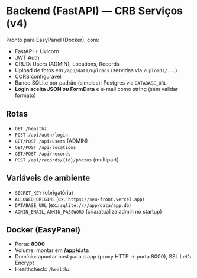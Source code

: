 # Backend (FastAPI) — CRB Serviços (v4)

Pronto para EasyPanel (Docker), com:
- FastAPI + Uvicorn
- JWT Auth
- CRUD: Users (ADMIN), Locations, Records
- Upload de fotos em `/app/data/uploads` (servidas via `/uploads/...`)
- CORS configurável
- Banco SQLite por padrão (simples); Postgres via `DATABASE_URL`
- **Login aceita JSON _ou_ FormData** e e-mail como string (sem validar formato)

## Rotas
- `GET /healthz`
- `POST /api/auth/login`
- `GET/POST /api/users` (ADMIN)
- `GET/POST /api/locations`
- `GET/POST /api/records`
- `POST /api/records/{id}/photos` (multipart)

## Variáveis de ambiente
- `SECRET_KEY` (obrigatória)
- `ALLOWED_ORIGINS` (ex.: `https://seu-front.vercel.app`)
- `DATABASE_URL` (ex.: `sqlite:////app/data/app.db`)
- `ADMIN_EMAIL`, `ADMIN_PASSWORD` (cria/atualiza admin no startup)

## Docker (EasyPanel)
- Porta: **8000**
- Volume: montar em **/app/data**
- Domínio: apontar host para a app (proxy HTTP → porta 8000), SSL Let’s Encrypt
- Healthcheck: `/healthz`

